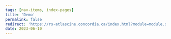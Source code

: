 ```yaml
---
tags: [nav-items, index-pages]
title: 'Demo'
permalink: false
redirect: 'https://rs-atlascine.concordia.ca/index.html?module=module.stories&cinemapId=2433c7591aacf95a472acebe5505d29d'
date: 2023-06-10
---
```

